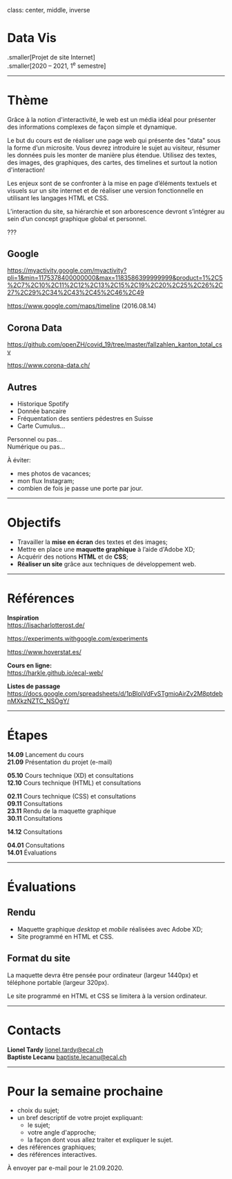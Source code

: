 class: center, middle, inverse

# Data Vis

.smaller[Projet de site Internet]<br/>
.smaller[2020 – 2021, 1<sup>e</sup> semestre]

---

# Thème

Grâce à la notion d'interactivité, le web est un média idéal pour présenter des informations complexes de façon simple et dynamique.

Le but du cours est de réaliser une page web qui présente des "data" sous la forme d’un microsite. Vous devrez introduire le sujet au visiteur, résumer les données puis les monter de manière plus étendue. Utilisez des textes, des images, des graphiques, des cartes, des timelines et surtout la notion d'interaction!

Les enjeux sont de se confronter à la mise en page d’éléments textuels et visuels sur un site internet et de réaliser une version fonctionnelle en utilisant les langages HTML et CSS.

L’interaction du site, sa hiérarchie et son arborescence devront s’intégrer au sein d’un concept graphique global et personnel.

???

## Google
https://myactivity.google.com/myactivity?pli=1&min=1175378400000000&max=1183586399999999&product=1%2C5%2C7%2C10%2C11%2C12%2C13%2C15%2C19%2C20%2C25%2C26%2C27%2C29%2C34%2C43%2C45%2C46%2C49

https://www.google.com/maps/timeline (2016.08.14)

## Corona Data

https://github.com/openZH/covid_19/tree/master/fallzahlen_kanton_total_csv

https://www.corona-data.ch/

## Autres
- Historique Spotify
- Donnée bancaire
- Fréquentation des sentiers pédestres en Suisse
- Carte Cumulus...

Personnel ou pas...<br/>
Numérique ou pas...

À éviter:
- mes photos de vacances;
- mon flux Instagram;
- combien de fois je passe une porte par jour.

---

# Objectifs

- Travailler la **mise en écran** des textes et des images;
- Mettre en place une **maquette graphique** à l’aide d'Adobe XD;
- Acquérir des notions **HTML** et de **CSS**;
- **Réaliser un site** grâce aux techniques de développement web.

---

# Références
**Inspiration**<br>
https://lisacharlotterost.de/

https://experiments.withgoogle.com/experiments

https://www.hoverstat.es/

**Cours en ligne:**<br/>
https://harkle.github.io/ecal-web/

**Listes de passage**<br/>
https://docs.google.com/spreadsheets/d/1pBloIVdFvSTgmioAirZv2M8ptdebnMXkzNZTC_NSOgY/

---

# Étapes
**14.09** Lancement du cours<br/>
**21.09** Présentation du projet (e-mail)

**05.10** Cours technique (XD) et consultations<br/>
**12.10** Cours technique (HTML) et consultations

**02.11** Cours technique (CSS) et consultations<br/>
**09.11** Consultations<br/>
**23.11** Rendu de la maquette graphique<br/>
**30.11** Consultations

**14.12** Consultations

**04.01** Consultations<br/>
**14.01** Évaluations

---

# Évaluations

## Rendu

- Maquette graphique *desktop* et *mobile* réalisées avec Adobe XD;
- Site programmé en HTML et CSS.

## Format du site

La maquette devra être pensée pour ordinateur (largeur 1440px) et téléphone portable (largeur 320px).

Le site programmé en HTML et CSS se limitera à la version ordinateur.

---

# Contacts

**Lionel Tardy** lionel.tardy@ecal.ch<br/>
**Baptiste Lecanu** baptiste.lecanu@ecal.ch

---

# Pour la semaine prochaine

- choix du sujet;
- un bref descriptif de votre projet expliquant:
  - le sujet;
  - votre angle d'approche;
  - la façon dont vous allez traiter et expliquer le sujet.
- des références graphiques;
- des références interactives.

À envoyer par e-mail pour le 21.09.2020.
